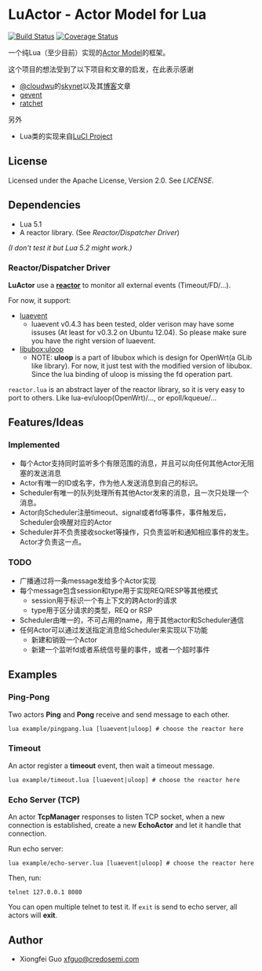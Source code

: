LuActor - Actor Model for Lua
=============================

[![Build Status](https://travis-ci.org/xfguo/luactor.svg?branch=master)](https://travis-ci.org/xfguo/luactor) [![Coverage Status](https://coveralls.io/repos/xfguo/luactor/badge.png?branch=master)](https://coveralls.io/r/xfguo/luactor?branch=master)

一个纯Lua（至少目前）实现的[Actor Model](http://en.wikipedia.org/wiki/Actor_model)的框架。

这个项目的想法受到了以下项目和文章的启发，在此表示感谢

- [@cloudwu](https://github.com/cloudwu)的[skynet](https://github.com/cloudwu/skynet)以及其[博客](blog.codingnow.com)文章
- [gevent](http://www.gevent.org/)
- [ratchet](https://github.com/icgood/ratchet)

另外

- Lua类的实现来自[LuCI Project](http://luci.subsignal.org)

License
-------

Licensed under the Apache License, Version 2.0. See *LICENSE*.

Dependencies
------------

- Lua 5.1
- A reactor library. (See *Reactor/Dispatcher Driver*)

*(I don't test it but Lua 5.2 might work.)*

### Reactor/Dispatcher Driver

**LuActor** use a [**reactor**](http://en.wikipedia.org/wiki/Reactor_pattern) to monitor all external events (Timeout/FD/...).

For now, it support:

- [luaevent](https://github.com/harningt/luaevent)
  - luaevent v0.4.3 has been tested, older verison may have some issuses (At least for v0.3.2 on Ubuntu 12.04). So please make sure you have the right version of luaevent.
- [libubox:uloop](https://github.com/xfguo/libubox)
  - NOTE: **uloop** is a part of libubox which is design for OpenWrt(a GLib like library). For now, it just test with the modified version of libubox. Since the lua binding of uloop is missing the fd operation part.

`reactor.lua` is an abstract layer of the reactor library, so it is very easy to port to others. Like lua-ev/uloop(OpenWrt)/..., or epoll/kqueue/...

Features/Ideas
--------------

### Implemented

- 每个Actor支持同时监听多个有限范围的消息，并且可以向任何其他Actor无阻塞的发送消息
- Actor有唯一的ID或名字，作为他人发送消息到自己的标识。
- Scheduler有唯一的队列处理所有其他Actor发来的消息，且一次只处理一个消息。
- Actor向Scheduler注册timeout、signal或者fd等事件，事件触发后，Scheduler会唤醒对应的Actor
- Scheduler并不负责接收socket等操作，只负责监听和通知相应事件的发生。Actor才负责这一点。

### TODO

- 广播通过将一条message发给多个Actor实现
- 每个message包含session和type用于实现REQ/RESP等其他模式
  - session用于标识一个有上下文的跨Actor的请求
  - type用于区分请求的类型，REQ or RSP
- Scheduler由唯一的，不可占用的name，用于其他actor和Scheduler通信
- 任何Actor可以通过发送指定消息给Scheduler来实现以下功能
  - 新建和销毁一个Actor
  - 新建一个监听fd或者系统信号量的事件，或者一个超时事件

Examples
--------

### Ping-Pong

Two actors **Ping** and **Pong** receive and send message to each other.

    lua example/pingpang.lua [luaevent|uloop] # choose the reactor here

### Timeout

An actor register a **timeout** event, then wait a timeout message.

    lua example/timeout.lua [luaevent|uloop] # choose the reactor here

### Echo Server (TCP)

An actor **TcpManager** responses to listen TCP socket, when a new connection is
established, create a new **EchoActor** and let it handle that connection.

Run echo server:

    lua example/echo-server.lua [luaevent|uloop] # choose the reactor here

Then, run:

    telnet 127.0.0.1 8080

You can open multiple telnet to test it. If `exit` is send to echo server, all actors will **exit**.

Author
------

- Xiongfei Guo <xfguo@credosemi.com>
